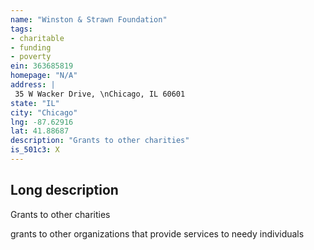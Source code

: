 ```yaml
---
name: "Winston & Strawn Foundation"
tags:
- charitable
- funding
- poverty
ein: 363685819
homepage: "N/A"
address: |
 35 W Wacker Drive, \nChicago, IL 60601
state: "IL"
city: "Chicago"
lng: -87.62916
lat: 41.88687
description: "Grants to other charities"
is_501c3: X
---
```


## Long description

Grants to other charities
  
  grants to other organizations that provide services to needy individuals
